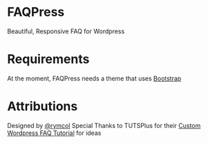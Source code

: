 # FAQPress
Beautiful, Responsive FAQ for Wordpress

# Requirements

At the moment, FAQPress needs a theme that uses [Bootstrap](http://getbootstrap.com/)

# Attributions

Designed by [@rymcol](https://twitter.com/rymcol/)
Special Thanks to TUTSPlus for their [Custom Wordpress FAQ Tutorial](http://code.tutsplus.com/tutorials/using-wordpress-to-create-a-faq-system-with-custom-post-types--cms-20062) for ideas